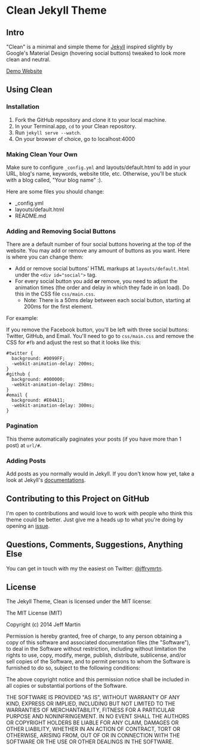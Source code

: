 Clean Jekyll Theme
===============

## Intro

"Clean" is a minimal and simple theme for [Jekyll](http://jekyllrb.com/) inspired slightly by Google's Material Design (hovering social buttons) tweaked to look more clean and neutral.

[Demo Website]()

## Using Clean

### Installation

1. Fork the GitHub repository and clone it to your local machine.
2. In your Terminal.app, ``cd`` to your Clean repository.
3. Run ``jekyll serve --watch``.
4. On your browser of choice, go to localhost:4000

### Making Clean Your Own

Make sure to configure ``_config.yml`` and layouts/default.html to add in your URL, blog's name, keywords, website title, etc. Otherwise, you'll be stuck with a blog called, "Your blog name" :).

Here are some files you should change:

- _config.yml
- layouts/default.html
- README.md

### Adding and Removing Social Buttons

There are a default number of four social buttons hovering at the top of the website. You may add or remove any amount of buttons as you want. Here is where you can change them:

- Add or remove social buttons' HTML markups at ``layouts/default.html`` under the ``<div id="social">`` tag.
- For every social button you add **or** remove, you need to adjust the animation times (the order and delay in which they fade in on load). Do this in the CSS file ``css/main.css``.
    - Note: There is a 50ms delay between each social button, starting at 200ms for the first element.

For example:

If you remove the Facebook button, you'll be left with three social buttons: Twitter, GitHub, and Email. You'll need to go to ``css/main.css`` and remove the CSS for ``#fb`` and adjust the rest so that it looks like this:

```
#twitter {
  background: #0099FF;
  -webkit-animation-delay: 200ms;
}
#github {
  background: #000000;
  -webkit-animation-delay: 250ms;
}
#email {
  background: #E04A11;
  -webkit-animation-delay: 300ms;
}
```

### Pagination

This theme automatically paginates your posts (if you have more than 1 post) at ``url/#``.

### Adding Posts

Add posts as you normally would in Jekyll. If you don't know how yet, take a look at Jekyll's [documentations](http://jekyllrb.com/docs/posts/).

## Contributing to this Project on GitHub

I'm open to contributions and would love to work with people who think this theme could be better. Just give me a heads up to what you're doing by opening an [issue]().

## Questions, Comments, Suggestions, Anything Else

You can get in touch with my the easiest on Twitter: [@jffrymrtn](https://twitter.com/jffrymrtn).

## License

The Jekyll Theme, Clean is licensed under the MIT license:

The MIT License (MIT)

Copyright (c) 2014 Jeff Martin

Permission is hereby granted, free of charge, to any person obtaining a copy of this software and associated documentation files (the "Software"), to deal in the Software without restriction, including without limitation the rights to use, copy, modify, merge, publish, distribute, sublicense, and/or sell copies of the Software, and to permit persons to whom the Software is furnished to do so, subject to the following conditions:

The above copyright notice and this permission notice shall be included in all copies or substantial portions of the Software.

THE SOFTWARE IS PROVIDED "AS IS", WITHOUT WARRANTY OF ANY KIND, EXPRESS OR IMPLIED, INCLUDING BUT NOT LIMITED TO THE WARRANTIES OF MERCHANTABILITY, FITNESS FOR A PARTICULAR PURPOSE AND NONINFRINGEMENT. IN NO EVENT SHALL THE AUTHORS OR COPYRIGHT HOLDERS BE LIABLE FOR ANY CLAIM, DAMAGES OR OTHER LIABILITY, WHETHER IN AN ACTION OF CONTRACT, TORT OR OTHERWISE, ARISING FROM, OUT OF OR IN CONNECTION WITH THE SOFTWARE OR THE USE OR OTHER DEALINGS IN THE SOFTWARE.